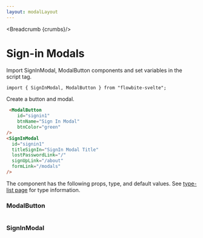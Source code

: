 ```yaml
---
layout: modalLayout
---
```


<script>
  import Htwo from '../utils/Htwo.svelte'
import ExampleDiv from '../utils/ExampleDiv.svelte'
  import { SignInModal, ModalButton, Table, TableDefaultRow, Breadcrumb } from '$lib/index';
  import componentProps1 from '../props/ModalButton.json'
  import componentProps2 from '../props/SignInModal.json'
  let items1 = componentProps1.props
  let items2 = componentProps2.props
	let propHeader = ['Name', 'Type', 'Default']
	
	let divClass='w-full relative overflow-x-auto shadow-md sm:rounded-lg'
let theadClass ='text-xs text-gray-700 uppercase bg-gray-50 dark:bg-gray-700 dark:text-white'

  let signmodal;

  let crumbs = [
    {
      label:'Home',
      href:'/'
    },
    {
      label:'Modals',
      href:'/modals/'
    },
    {
      label:'Signin modals',
      href:'/modals/signin'
    },
  ]
</script>

<Breadcrumb {crumbs}/>


<h1 class="text-3xl w-full dark:text-white py-8">Sign-in Modals</h1>

<Htwo label="Set up" />

<p class="dark:text-white text-base py-4">Import SignInModal, ModalButton components and set variables in the script tag.</p>

```html
import { SignInModal, ModalButton } from "flowbite-svelte";
```

<Htwo label="Examples" />

<ExampleDiv>
  <ModalButton
    id="signin1"
    btnName="Sign In Modal"
    btnColor="green"
  />
</ExampleDiv>

<SignInModal
  id="signin1"
  titleSignIn="SignIn Modal Title"
  lostPasswordLink="/"
  signUpLink="/about"
  formLink="/modals"
/>


<p class="dark:text-white text-base py-4">Create a button and modal.</p>

```html
 <ModalButton
    id="signin1"
    btnName="Sign In Modal"
    btnColor="green"
/>
<SignInModal
  id="signin1"
  titleSignIn="SignIn Modal Title"
  lostPasswordLink="/"
  signUpLink="/about"
  formLink="/modals"
/>
```

<Htwo label="Props" />

<p>The component has the following props, type, and default values. See <a href="/type-list">type-list page</a> for type information.</p>

<h3>ModalButton</h3>

<Table header={propHeader} {divClass} {theadClass}>
  <TableDefaultRow items={items1} rowState='hover' />
</Table>

<h3>SignInModal</h3>

<Table header={propHeader} {divClass} {theadClass}>
  <TableDefaultRow items={items2} rowState='hover' />
</Table>
